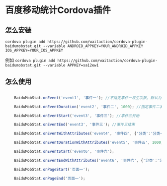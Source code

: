 # 百度移动统计Cordova插件

## 怎么安装

`cordova plugin add https://github.com/waitaction/cordova-plugin-baidumobstat.git --variable ANDROID_APPKEY=YOUR_ANDROID_APPKEY IOS_APPKEY=YOUR_IOS_APPKEY`

例如
`cordova plugin add https://github.com/waitaction/cordova-plugin-baidumobstat.git --variable APPKEY=sa12ew1`

## 怎么使用

```javascript

    BaiduMobStat.onEvent('event1', '事件一'); //不指定事件一发生次数，默认为1

    BaiduMobStat.onEventDuration('event2', '事件二', 1000); //指定事件二发生次数

    BaiduMobStat.onEventStart('event3', '事件三'); //事件三开始

    BaiduMobStat.onEventEnd('event3', '事件三'); //事件三结束

    BaiduMobStat.onEventWithAttributes('event4', '事件四', {'分类':'分类一'});

    BaiduMobStat.onEventDurationWithAttributes('event5', '事件五', 1000, {'分类':'分类一'});

    BaiduMobStat.onEventStart('event6', '事件六');

    BaiduMobStat.onEventEndWithAttributes('event6', '事件六', {'分类':'分类一'});

    BaiduMobStat.onPageStart('页面一');

    BaiduMobStat.onPageEnd('页面一');

```
